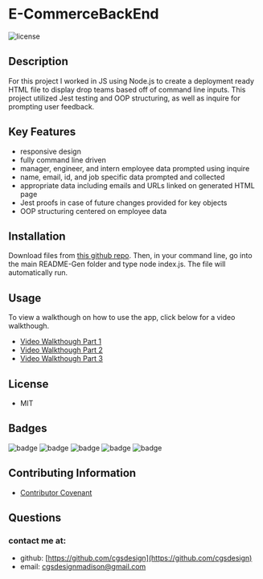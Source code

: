 # E-CommerceBackEnd
![license](https://img.shields.io/badge/MIT-License-brightgreen)

## Description 

For this project I worked in JS using Node.js to create a deployment ready HTML file to display drop teams based off of command line inputs. This project utilized Jest testing and  OOP structuring, as well as inquire for prompting user feedback.

## Key Features
* responsive design
* fully command line driven 
* manager, engineer, and intern employee data prompted using inquire
* name, email, id, and job specific data prompted and collected
* appropriate data including emails and URLs linked on generated HTML page
* Jest proofs in case of future changes provided for key objects
* OOP structuring centered on employee data

## Installation
Download files from [this github repo](https://github.com/cgsdesign/TeamProfileGenerator). Then, in your command line, go into the main README-Gen folder and type node index.js. The file will automatically run.

## Usage
To view a walkthough on how to use the app, click below for a video walkthough. 
* [Video Walkthough Part 1](https://drive.google.com/file/d/14b0QXc9J3Iq9hQdQdy5OMNoD1QtYyM6U/view)
* [Video Walkthough Part 2](https://drive.google.com/file/d/1qD1bcYnyQ4MWbq0S0vxU0xv14ALe7Ms6/view)
* [Video Walkthough Part 3](https://drive.google.com/file/d/1kVoJgnrfSefwRQGlAaIL8EceyH7zTuzU/view)

## License
* MIT

## <a name="badge">Badges</a>

![badge](https://img.shields.io/badge/Sequalize-DB-orange)
![badge](https://img.shields.io/badge/MYSQL-DB-brightgreen)
![badge](https://img.shields.io/badge/Node.js-Interface-brightgreen)
![badge](https://img.shields.io/badge/Inquire-Prompts-brightgreen)
![badge](https://img.shields.io/badge/Inquire-Testing-brightgreen)

## <a name="contributing">Contributing Information</a>
* [Contributor Covenant](https://www.contributor-covenant.org/)

## <a name="questions">Questions</a>
### contact me at: 
* github: [https://github.com/cgsdesign](https://github.com/cgsdesign)
* email: [cgsdesignmadison@gmail.com](cgsdesignmadison@gmail.com)
